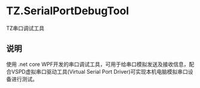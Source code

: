 # TZ.SerialPortDebugTool

TZ串口调试工具

## 说明
使用 .net core WPF开发的串口调试工具，可用于给串口模拟发送及接收信息，配合VSPD虚拟串口驱动工具(Virtual Serial Port Driver)可实现本机电脑模拟串口设备进行测试。
